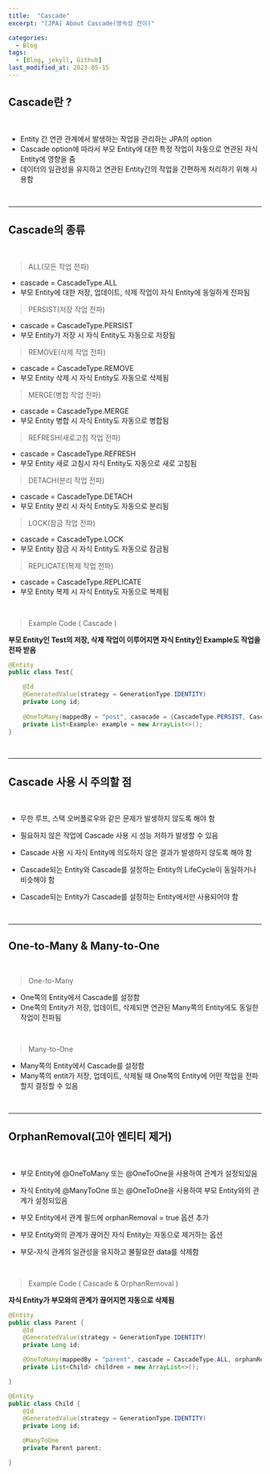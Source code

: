 ```yaml
---
title:  "Cascade"
excerpt: "[JPA] About Cascade(영속성 전이)"

categories:
  - Blog
tags:
  - [Blog, jekyll, Github]
last_modified_at: 2023-05-15
---
```


## Cascade란 ?

<br />

- Entity 간 연관 관계에서 발생하는 작업을 관리하는 JPA의 option
- Cascade option에 따라서 부모 Entity에 대한 특정 작업이 자동으로 연관된 자식 Entity에 영향을 줌
- 데이터의 일관성을 유지하고 연관된 Entity간의 작업을 간편하게 처리하기 위해 사용함

<br />

---
## Cascade의 종류

<br />

> ALL(모든 작업 전파)

- cascade = CascadeType.ALL
- 부모 Entity에 대한 저장, 업데이트, 삭제 작업이 자식 Entity에 동일하게 전파됨

> PERSIST(저장 작업 전파)

- cascade = CascadeType.PERSIST
- 부모 Entity가 저장 시  자식 Entity도 자동으로 저장됨

> REMOVE(삭제 작업 전파)

- cascade = CascadeType.REMOVE
- 부모 Entity 삭제 시 자식 Entity도 자동으로 삭제됨

> MERGE(병합 작업 전파)

- cascade = CascadeType.MERGE
- 부모 Entity 병합 시  자식 Entity도 자동으로 병합됨

> REFRESH(새로고침 작업 전파)

- cascade = CascadeType.REFRESH
- 부모 Entity 새로 고침시  자식 Entity도 자동으로 새로 고침됨

> DETACH(분리 작업 전파)

- cascade = CascadeType.DETACH
- 부모 Entity 분리 시  자식 Entity도 자동으로 분리됨

> LOCK(잠금 작업 전파)

- cascade = CascadeType.LOCK
- 부모 Entity 잠금 시  자식 Entity도 자동으로 잠금됨

> REPLICATE(복제 작업 전파)

- cascade = CascadeType.REPLICATE
- 부모 Entity 복제 시  자식 Entity도 자동으로 복제됨

<br />

> Example Code ( Cascade )

**부모 Entity인 Test의 저장, 삭제 작업이 이루어지면 자식 Entity인 Example도 작업을 전파 받음**
```java
@Entity
public class Test{

    @Id
    @GeneratedValue(strategy = GenerationType.IDENTITY)
    private Long id;
    
    @OneToMany(mappedBy = "post", casacade = {CascadeType.PERSIST, CascadeTpe.REMOVE})
    private List<Example> example = new ArrayList<>();
}
```

<br />

---
## Cascade 사용 시 주의할 점

<br />

- 무한 루프, 스택 오버플로우와 같은 문제가 발생하지 않도록 해야 함
- 필요하지 않은 작업에 Cascade 사용 시 성능 저하가 발생할 수 있음
- Cascade 사용 시 자식 Entity에 의도하지 않은 결과가 발생하지 않도록 해야 함

- Cascade되는 Entity와 Cascade를 설정하는 Entity의 LifeCycle이 동일하거나 비슷해야 함
- Cascade되는 Entity가 Cascade를 설정하는 Entity에서만 사용되어야 함

<br />

---
## One-to-Many & Many-to-One

<br />

> One-to-Many

- One쪽의 Entity에서 Cascade를 설정함
- One쪽의 Entity가 저장, 업데이트, 삭제되면 연관된 Many쪽의 Entity에도 동일한 작업이 전파됨

<br />

> Many-to-One

- Many쪽의 Entity에서 Cascade를 설정함
- Many쪽의 entit가 저장, 업데이트, 삭제될 때 One쪽의 Entity에 어떤 작업을 전파할지 결정할 수 있음 

<br />

---
## OrphanRemoval(고아 엔티티 제거)

<br />

- 부모 Entity에 @OneToMany 또는 @OneToOne을 사용하여 관계가 설정되있음
- 자식 Entity에 @ManyToOne 또는 @OneToOne을 사용하여 부모 Entity와의 관계가 설정되있음
- 부모 Entity에서 관계 필드에 orphanRemoval = true 옵션 추가

- 부모 Entity와의 관계가 끊어진 자식 Entity는 자동으로 제거하는 옵션
- 부모-자식 관계의 일관성을 유지하고 불필요한 data를 삭제함


<br />

> Example Code ( Cascade & OrphanRemoval )



**자식 Entity가 부모와의 관계가 끊어지면 자동으로 삭제됨**
```java
@Entity
public class Parent {
    @Id
    @GeneratedValue(strategy = GenerationType.IDENTITY)
    private Long id;

    @OneToMany(mappedBy = "parent", cascade = CascadeType.ALL, orphanRemoval = true)
    private List<Child> children = new ArrayList<>();

}

@Entity
public class Child {
    @Id
    @GeneratedValue(strategy = GenerationType.IDENTITY)
    private Long id;

    @ManyToOne
    private Parent parent;

}
```